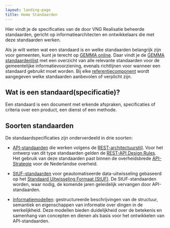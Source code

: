 ```yaml
---
layout: landing-page
title: Home Standaarden
---
```


Hier vindt je de specificaties van de door VNG Realisatie beheerde standaarden, gericht op informatiearchitecten en ontwikkelaars die met deze standaarden werken.

Als je wilt weten wat een standaard is en welke standaarden belangrijk zijn voor gemeenten, kunt je terecht op [GEMMA online](https://redactie.gemmaonline.nl/index.php/Wat_is_een_standaard). Daar vindt je de [GEMMA standaardenlijst](https://www.gemmaonline.nl/index.php/GEMMA_standaardenlijst) met een overzicht van alle relevante standaarden voor de gemeentelijke informatievoorziening, evenals richtlijnen voor wanneer een standaard gebruikt moet worden. Bij elke [referentiecomponent](https://www.gemmaonline.nl/index.php/GEMMA_Referentiecomponenten) wordt aangegeven welke standaarden aanbevolen of verplicht zijn.

## Wat is een standaard(specificatie)?
Een standaard is een document met erkende afspraken, specificaties of criteria over een product, een dienst of een methode.

## Soorten standaarden
De standaardspecificaties zijn onderverdeeld in drie soorten:

- [API-standaarden](API-standaarden) die werken volgens de [REST-architectuurstijl](https://www.ics.uci.edu/~fielding/pubs/dissertation/rest_arch_style.htm). Voor het ontwerp van dit type standaarden gelden de [REST-API Design Rules](https://www.forumstandaardisatie.nl/open-standaarden/rest-api-design-rules). Het gebruik van deze standaarden past binnen de overheidsbrede [API-Strategie](https://docs.geostandaarden.nl/api/API-Strategie/) voor de Nederlandse overheid.

- [StUF-standaarden](StUF-standaarden) voor geautomatiseerde data-uitwisseling gebaseerd op het [Standaard Uitwisseling Formaat (StUF)](https://www.forumstandaardisatie.nl/open-standaarden/stuf). De StUF-standaarden worden, waar nodig, de komende jaren geleidelijk vervangen door API-standaarden.

- [Informatiemodellen](Informatiemodellen): gestructureerde beschrijvingen van de structuur, semantiek en eigenschappen van informatie over dingen in de werkelijkheid. Deze modellen bieden duidelijkheid over de betekenis en samenhang van concepten en dienen als basis voor het ontwikkelen van API-standaarden.

